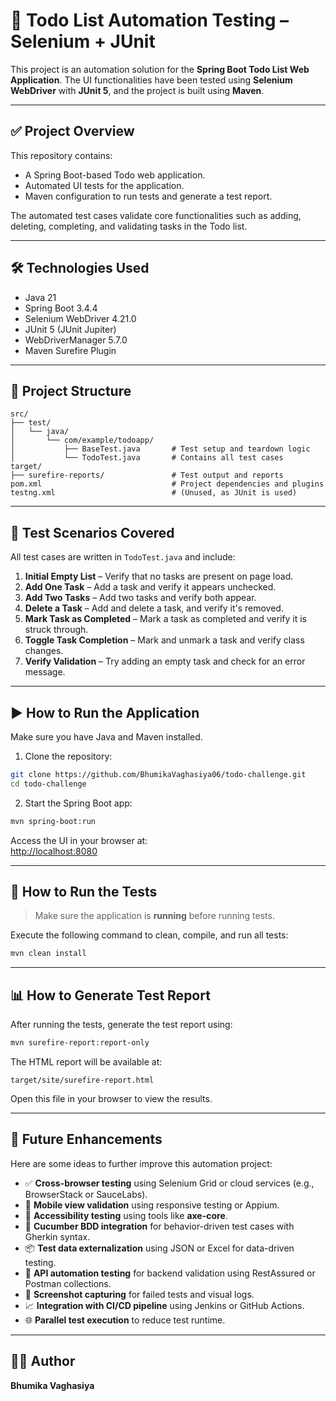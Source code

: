 # 🧪 Todo List Automation Testing – Selenium + JUnit

This project is an automation solution for the **Spring Boot Todo List Web Application**. The UI functionalities have been tested using **Selenium WebDriver** with **JUnit 5**, and the project is built using **Maven**.

---

## ✅ Project Overview

This repository contains:
- A Spring Boot-based Todo web application.
- Automated UI tests for the application.
- Maven configuration to run tests and generate a test report.

The automated test cases validate core functionalities such as adding, deleting, completing, and validating tasks in the Todo list.

---

## 🛠️ Technologies Used

- Java 21  
- Spring Boot 3.4.4  
- Selenium WebDriver 4.21.0  
- JUnit 5 (JUnit Jupiter)  
- WebDriverManager 5.7.0  
- Maven Surefire Plugin  

---

## 📁 Project Structure

```
src/
├── test/
│   └── java/
│       └── com/example/todoapp/
│           ├── BaseTest.java       # Test setup and teardown logic
│           └── TodoTest.java       # Contains all test cases
target/
├── surefire-reports/               # Test output and reports
pom.xml                             # Project dependencies and plugins
testng.xml                          # (Unused, as JUnit is used)
```

---

## 🧪 Test Scenarios Covered

All test cases are written in `TodoTest.java` and include:

1. **Initial Empty List** – Verify that no tasks are present on page load.
2. **Add One Task** – Add a task and verify it appears unchecked.
3. **Add Two Tasks** – Add two tasks and verify both appear.
4. **Delete a Task** – Add and delete a task, and verify it's removed.
5. **Mark Task as Completed** – Mark a task as completed and verify it is struck through.
6. **Toggle Task Completion** – Mark and unmark a task and verify class changes.
7. **Verify Validation** – Try adding an empty task and check for an error message.

---

## ▶️ How to Run the Application

Make sure you have Java and Maven installed.

1. Clone the repository:

```bash
git clone https://github.com/BhumikaVaghasiya06/todo-challenge.git
cd todo-challenge
```

2. Start the Spring Boot app:

```bash
mvn spring-boot:run
```

Access the UI in your browser at:  
[http://localhost:8080](http://localhost:8080)

---

## 🧪 How to Run the Tests

> Make sure the application is **running** before running tests.

Execute the following command to clean, compile, and run all tests:

```bash
mvn clean install
```

---

## 📊 How to Generate Test Report

After running the tests, generate the test report using:

```bash
mvn surefire-report:report-only
```

The HTML report will be available at:

```
target/site/surefire-report.html
```

Open this file in your browser to view the results.

---

## 🚀 Future Enhancements

Here are some ideas to further improve this automation project:

- ✅ **Cross-browser testing** using Selenium Grid or cloud services (e.g., BrowserStack or SauceLabs).
- 📱 **Mobile view validation** using responsive testing or Appium.
- 🔎 **Accessibility testing** using tools like **axe-core**.
- 📘 **Cucumber BDD integration** for behavior-driven test cases with Gherkin syntax.
- 📦 **Test data externalization** using JSON or Excel for data-driven testing.
- 🧪 **API automation testing** for backend validation using RestAssured or Postman collections.
- 📸 **Screenshot capturing** for failed tests and visual logs.
- 📈 **Integration with CI/CD pipeline** using Jenkins or GitHub Actions.
- 🌐 **Parallel test execution** to reduce test runtime.

---

## 👩‍💻 Author

**Bhumika Vaghasiya**  
